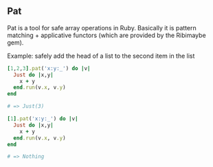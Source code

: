 Pat
---

Pat is a tool for safe array operations in Ruby. Basically it is pattern matching + applicative
functors (which are provided by the Ribimaybe gem).

Example: safely add the head of a list to the second item in the list

```ruby
[1,2,3].pat('x:y:_') do |v|
  Just do |x,y|
    x + y
  end.run(v.x, v.y)
end

# => Just(3)

[1].pat('x:y:_') do |v|
  Just do |x,y|
    x + y
  end.run(v.x, v.y)
end

# => Nothing
```
